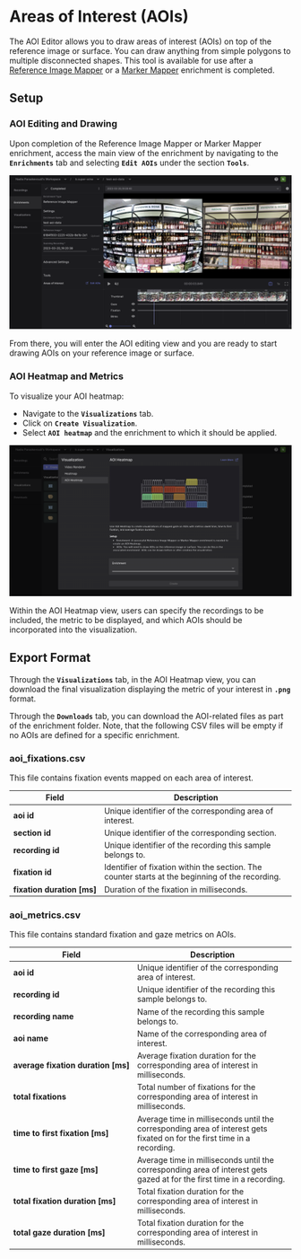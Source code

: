# Areas of Interest (AOIs)

The AOI Editor allows you to draw areas of interest (AOIs) on top of the reference image or surface. You can draw anything from simple polygons to multiple disconnected shapes. This tool is available for use after a [Reference Image Mapper](https://docs.pupil-labs.com/neon/pupil-cloud/enrichments/reference-image-mapper/) or a [Marker Mapper](https://docs.pupil-labs.com/neon/pupil-cloud/enrichments/marker-mapper/) enrichment is completed.

## Setup

### AOI Editing and Drawing

Upon completion of the Reference Image Mapper or Marker Mapper enrichment, access the main view of the enrichment by navigating to the **`Enrichments`** tab and selecting **`Edit AOIs`** under the section **`Tools`**.

![Edit AOIs](./AOI_enrichment_view.png)

From there, you will enter the AOI editing view and you are ready to start drawing AOIs on your reference image or surface.

<Youtube src="7-9m3Mq-fio"/>

### AOI Heatmap and Metrics

To visualize your AOI heatmap:

- Navigate to the **`Visualizations`** tab.
- Click on **`Create Visualization`**.
- Select **`AOI heatmap`** and the enrichment to which it should be applied.

![View AOI heatmap](./View_AOI_heatmap.png)

Within the AOI Heatmap view, users can specify the recordings to be included, the metric to be displayed, and which AOIs should be incorporated into the visualization.

<Youtube src="Rrb6OKmTCOs"/>

## Export Format

Through the **`Visualizations`** tab, in the AOI Heatmap view, you can download the final visualization displaying the metric of your interest in **`.png`** format. 

Through the **`Downloads`** tab, you can download the AOI-related files as part of the enrichment folder. Note, that the following CSV files will be empty if no AOIs are defined for a specific enrichment.

### aoi_fixations.csv

This file contains fixation events mapped on each area of interest.

| Field                                    | Description                                                                                                                                                            |
| ---------------------------------------- | ---------------------------------------------------------------------------------------------------------------------------------------------------------------------- |
| **aoi id**                           | Unique identifier of the corresponding area of interest.                                               |
| **section id**                       | Unique identifier of the corresponding section.                                                        |
| **recording id**                     | Unique identifier of the recording this sample belongs to.                                             |
| **fixation id**                      | Identifier of fixation within the section. The counter starts at the beginning of the recording.       |
| **fixation&nbsp;duration&nbsp;[ms]**           | Duration of the fixation in milliseconds.                                                              |

### aoi_metrics.csv

This file contains standard fixation and gaze metrics on AOIs.

| Field                                    | Description                                                                                                                                                            |
| ---------------------------------------- | ---------------------------------------------------------------------------------------------------------------------------------------------------------------------- |
| **aoi id**                           | Unique identifier of the corresponding area of interest.                           |
| **recording id**                     | Unique identifier of the recording this sample belongs to.                         |
| **recording name**                   | Name of the recording this sample belongs to.                                      |
| **aoi name**                         | Name of the corresponding area of interest.                                        |
| **average&nbsp;fixation&nbsp;duration&nbsp;[ms]**   | Average fixation duration for the corresponding area of interest in milliseconds.  |
| **total fixations**                  | Total number of fixations for the corresponding area of interest in milliseconds.  |
| **time&nbsp;to&nbsp;first&nbsp;fixation&nbsp;[ms]**      | Average time in milliseconds until the corresponding area of interest gets fixated on for the first time in a recording.                                                                                             |
| **time&nbsp;to&nbsp;first&nbsp;gaze&nbsp;[ms]**      | Average time in milliseconds until the corresponding area of interest gets gazed at for the first time in a recording.                                                               |
| **total&nbsp;fixation&nbsp;duration&nbsp;[ms]**     | Total fixation duration for the corresponding area of interest in milliseconds.   |
| **total&nbsp;gaze&nbsp;duration&nbsp;[ms]**         | Total fixation duration for the corresponding area of interest in milliseconds.   |